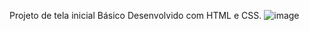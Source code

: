 Projeto de tela inicial Básico Desenvolvido com HTML e CSS.
![image](https://user-images.githubusercontent.com/113525688/195736287-ad13d639-896f-46bb-bb0c-7cde5cebba20.png)
